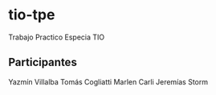 # tio-tpe
Trabajo Practico Especia TIO

## Participantes
Yazmín Villalba 
Tomás Cogliatti
Marlen Carli
Jeremías Storm
